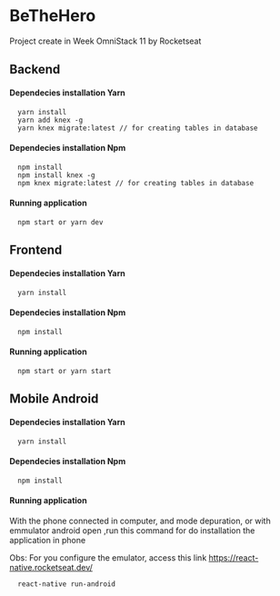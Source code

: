 # BeTheHero
Project create in Week OmniStack 11 by Rocketseat

<h2>Backend</h2>

<h4>Dependecies installation Yarn</h4>

```
  yarn install
  yarn add knex -g
  yarn knex migrate:latest // for creating tables in database
```

<h4>Dependecies installation Npm</h4>

```
  npm install
  npm install knex -g
  npm knex migrate:latest // for creating tables in database
```

<h4>Running application</h4>

```
  npm start or yarn dev
```

<h2>Frontend</h2>

<h4>Dependecies installation Yarn</h4>

```
  yarn install
```

<h4>Dependecies installation Npm</h4>

```
  npm install
```
<h4>Running application</h4>

```
  npm start or yarn start
```

<h2>Mobile Android</h2>

<h4>Dependecies installation Yarn</h4>

```
  yarn install
```

<h4>Dependecies installation Npm</h4>

```
  npm install
```
<h4>Running application</h4>

With the phone connected in computer, and mode depuration, or with emmulator android open ,run this command for do installation the application in phone

Obs: For you configure the emulator, access this link https://react-native.rocketseat.dev/

```
  react-native run-android
```
